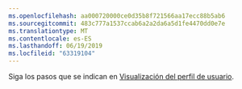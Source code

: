 ```yaml
---
ms.openlocfilehash: aa000720000ce0d35b8f721566aa17ecc88b5ab6
ms.sourcegitcommit: 483c777a1537ccab6a2a2da6a5d1fe4470dd0e7e
ms.translationtype: MT
ms.contentlocale: es-ES
ms.lasthandoff: 06/19/2019
ms.locfileid: "63319104"
---
```

Siga los pasos que se indican en [Visualización del perfil de usuario](https://docs.microsoft.com/dynamics365/customer-engagement/basics/view-your-user-profile).